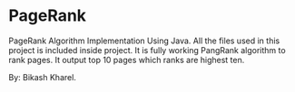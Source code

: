 # PageRank 
PageRank Algorithm Implementation Using Java.
All the files used in this project is included inside project. It is fully working PangRank algorithm to rank pages.
It output top 10 pages which ranks are highest ten.

By: Bikash Kharel.

